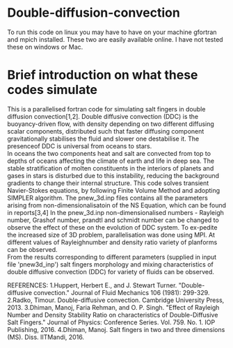 # Double-diffusion-convection
To run this code on linux you may have to have on your machine gfortran and mpich installed. These two are easily available online. 
I have not tested these on windows or Mac.
# Brief introduction on what these codes simulate
This is a parallelised fortran code for simulating salt fingers in double diffusion convection[1,2]. 
Double diffusive convection (DDC) is the buoyancy-driven flow, with density depending on two different diffusing scalar components, 
distributed such that faster diffusing component gravitationally stabilises the fluid and slower one destabilise it.
The presenceof DDC is universal from oceans to stars.  
In oceans the two components heat and salt are convected from top to depths of oceans affecting the climate of earth and life in deep sea.
The stable stratification of molten constituents in the interiors of planets and gases in stars is disturbed due to this instability,
reducing the background gradients to change their internal structure.
This code solves transient Navier-Stokes equations, by following Finite Volume Method and adopting SIMPLER algorithm.
The pnew_3d.inp files contains all the parameters arising from non-dimensionalisatoin of the NS Equation, which can be found in reports[3,4]
In the pnew_3d.inp non-dimensionalised numbers - Rayleigh number, Grashof number, prandtl and schmidt number can be changed to observe the effect of these on the evolution of DDC system.
To ex-pedite the increased size of 3D problem, parallelisation was done using MPI. 
At different values of Rayleighnumber and density ratio variety of planforms can be observed.  
From the results corresponding to different parameters (supplied in input file 'pnew3d_inp') salt fingers morphology and 
mixing characteristics of double diffusive convection (DDC) for variety of fluids can be observed.

REFERENCES:
1.Huppert, Herbert E., and J. Stewart Turner. "Double-diffusive convection." Journal of Fluid Mechanics 106 (1981): 299-329.
2.Radko, Timour. Double-diffusive convection. Cambridge University Press, 2013.
3.Dhiman, Manoj, Faria Rehman, and O. P. Singh. "Effect of Rayleigh Number and Density Stability Ratio on characteristics of Double-Diffusive Salt Fingers." Journal of Physics: Conference Series. Vol. 759. No. 1. IOP Publishing, 2016.
4.Dhiman, Manoj. Salt fingers in two and three dimensions (MS). Diss. IITMandi, 2016.
